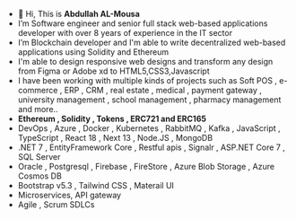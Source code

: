 - 👋 Hi, This is **Abdullah AL-Mousa**
- I’m Software engineer and senior full stack web-based applications developer with over 8 years of experience in the IT sector
- I’m Blockchain developer and I'm able to write decentralized web-based applications using Solidity and Ethereum
- I'm able to design responsive web designs and transform any design from Figma or Adobe xd to HTML5,CSS3,Javascript
- I have been working with multiple kinds of projects such as  Soft POS , e-commerce , ERP , CRM , real estate , medical , payment gateway , university management , 
  school management , pharmacy management and more..
-  **Ethereum , Solidity , Tokens , ERC721 and ERC165**
-  DevOps , Azure , Docker , Kubernetes , RabbitMQ , Kafka , JavaScript , TypeScript , React 18 , Next 13 , Node.JS , MongoDB
- .NET 7 , EntityFramework Core , Restful apis , Signalr , ASP.NET Core 7 , SQL Server
- Oracle , Postgresql , Firebase , FireStore , Azure Blob Storage ,  Azure Cosmos DB
- Bootstrap v5.3 , Tailwind CSS , Materail UI
- Microservices, API gateway
- Agile , Scrum SDLCs

  

 
